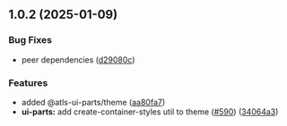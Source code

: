 

## 1.0.2 (2025-01-09)


### Bug Fixes


* peer dependencies ([d29080c](https://github.com/atls/hyperion/commit/d29080cb0950b04e65ab7755571e350d3450b4dd))

### Features


* added @atls-ui-parts/theme ([aa80fa7](https://github.com/atls/hyperion/commit/aa80fa71b980d3e77649962e7c773c4343f451ea))
* **ui-parts:** add create-container-styles util to theme ([#590](https://github.com/atls/hyperion/issues/590)) ([34064a3](https://github.com/atls/hyperion/commit/34064a384192b781fd6d667857f568d4f42228a4))


